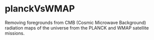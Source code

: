 # planckVsWMAP
Removing foregrounds from CMB (Cosmic Microwave Background) radiation maps of the universe from the PLANCK and WMAP satellite missions.

